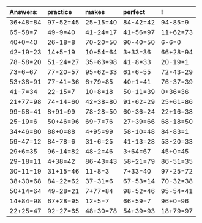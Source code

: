 | Answers: | practice | makes | perfect | ! |
| :--- | :--- | :--- | :--- | :--- |
| 36+48=84 | 97-52=45 | 25+15=40 | 84-42=42 | 94-85=9 | 
| 65-58=7 | 49-9=40 | 41-24=17 | 41+56=97 | 11+62=73 | 
| 40+0=40 | 26-18=8 | 70-20=50 | 90-40=50 | 6-6=0 | 
| 42-19=23 | 14+5=19 | 10+54=64 | 3+33=36 | 66+28=94 | 
| 78-58=20 | 51-24=27 | 35+63=98 | 41-8=33 | 20-19=1 | 
| 73-6=67 | 77-20=57 | 95-62=33 | 61-6=55 | 72-43=29 | 
| 53+38=91 | 77-41=36 | 6+79=85 | 40+1=41 | 76-37=39 | 
| 41-7=34 | 22-15=7 | 10+8=18 | 50-11=39 | 0+36=36 | 
| 21+77=98 | 74-14=60 | 42+38=80 | 91-62=29 | 25+61=86 | 
| 99-58=41 | 8+91=99 | 78-28=50 | 60-36=24 | 22+16=38 | 
| 25-19=6 | 50+46=96 | 69+7=76 | 27+39=66 | 68-18=50 | 
| 34+46=80 | 88+0=88 | 4+95=99 | 58-10=48 | 84-83=1 | 
| 59-47=12 | 84-78=6 | 31-6=25 | 41-13=28 | 53-20=33 | 
| 29+6=35 | 96-14=82 | 48-2=46 | 3+64=67 | 45+0=45 | 
| 29-18=11 | 4+38=42 | 86-43=43 | 58+21=79 | 86-51=35 | 
| 30-11=19 | 31+15=46 | 11-8=3 | 7+33=40 | 97-25=72 | 
| 38+30=68 | 84-22=62 | 37-31=6 | 67-53=14 | 70-32=38 | 
| 50+14=64 | 49-28=21 | 7+77=84 | 98-52=46 | 95-54=41 | 
| 14+84=98 | 67+28=95 | 12-5=7 | 66-59=7 | 96+0=96 | 
| 22+25=47 | 92-27=65 | 48+30=78 | 54+39=93 | 18+79=97 | 
